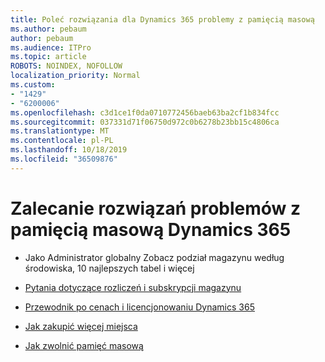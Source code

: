 ```yaml
---
title: Poleć rozwiązania dla Dynamics 365 problemy z pamięcią masową
ms.author: pebaum
author: pebaum
ms.audience: ITPro
ms.topic: article
ROBOTS: NOINDEX, NOFOLLOW
localization_priority: Normal
ms.custom:
- "1429"
- "6200006"
ms.openlocfilehash: c3d1ce1f0da0710772456baeb63ba2cf1b834fcc
ms.sourcegitcommit: 037331d71f06750d972c0b6278b23bb15c4806ca
ms.translationtype: MT
ms.contentlocale: pl-PL
ms.lasthandoff: 10/18/2019
ms.locfileid: "36509876"
---
```

# <a name="recommend-solutions-for-dynamics-365-storage-issues"></a>Zalecanie rozwiązań problemów z pamięcią masową Dynamics 365

* Jako Administrator globalny Zobacz podział magazynu według środowiska, 10 najlepszych tabel i więcej

* [Pytania dotyczące rozliczeń i subskrypcji magazynu](https://docs.microsoft.com/dynamics365/customer-engagement/admin/contact-information-microsoft-dynamics-365-online-billing-support)

* [Przewodnik po cenach i licencjonowaniu Dynamics 365](https://dynamics.microsoft.com/pricing/)

* [Jak zakupić więcej miejsca](https://docs.microsoft.com/dynamics365/customer-engagement/admin/manage-storage#add-storage-to-dynamics-365-online)

* [Jak zwolnić pamięć masową](https://docs.microsoft.com/dynamics365/customer-engagement/admin/free-storage-space)
